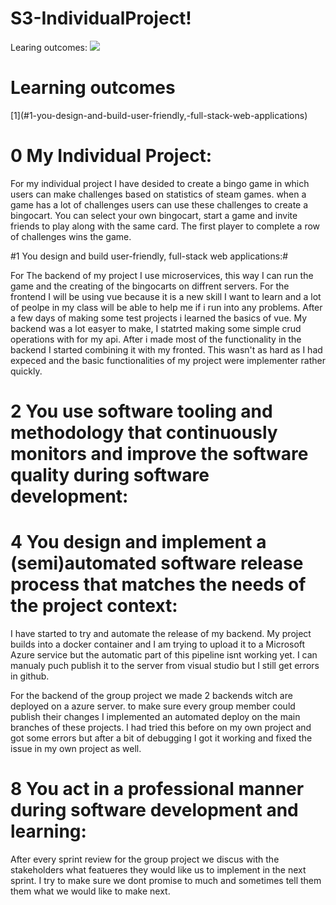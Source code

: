 # S3-IndividualProject!

Learing outcomes:
<img src="https://user-images.githubusercontent.com/79635315/153168197-ae36f788-efd4-4f9a-873a-efe1472b79ba.png">
<h1>Learning outcomes</h1>
[1](#1-you-design-and-build-user-friendly,-full-stack-web-applications)


<h1>0 My Individual Project:</h1>

For my individual project I have desided to create a bingo game in which users can make challenges based on statistics of steam games. when a game has a lot of challenges users can use these challenges to create a bingocart. You can select your own bingocart, start a game and invite friends to play along with the same card. The first player to complete a row of challenges wins the game. 

#1 You design and build user-friendly, full-stack web applications:#
 
For The backend of my project I use microservices, this way I can run the game and the creating of the bingocarts on diffrent servers. For the frontend I will be using vue because it is a new skill I want to learn and a lot of peolpe in my class will be able to help me if i run into any problems. 
After a few days of making some test projects i learned the basics of vue. My backend was a lot easyer to make, I statrted making some simple crud operations with for my api. After i made most of the functionality in the backend I started combining it with my fronted. This wasn't as hard as I had expeced and the basic functionalities of my project were implementer rather quickly.

<h1>2 You use software tooling and methodology that continuously monitors and improve the software quality during software development:</h1>


<h1>4 You design and implement a (semi)automated software release process that matches the needs of the project context:</h1>

I have started to try and automate the release of my backend. My project builds into a docker container and I am trying to upload it to a Microsoft Azure service but the automatic part of this pipeline isnt working yet. I can manualy puch publish it to the server from visual studio but I still get errors in github.

For the backend of the group project we made 2 backends witch are deployed on a azure server. to make sure every group member could publish their changes I implemented an automated deploy on the main branches of these projects. I had tried this before on my own project and got some errors but after a bit of debugging I got it working and fixed the issue in my own project as well.

<h1>8 You act in a professional manner during software development and learning:</h1>

After every sprint review for the group project we discus with the stakeholders what featueres they would like us to implement in the next sprint. I try to make sure we dont promise to much and sometimes tell them them what we would like to make next.
